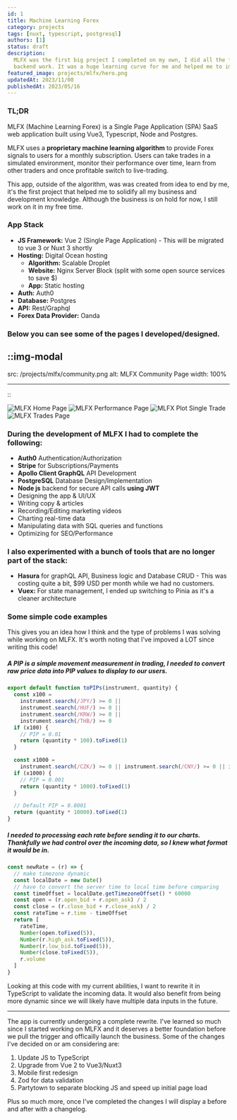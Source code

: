 ```yaml
---
id: 1
title: Machine Learning Forex
category: projects
tags: [nuxt, typescript, postgresql]
authors: [1]
status: draft
description:
  MLFX was the first big project I completed on my own, I did all the frontend and most of the
  backend work. It was a huge learning curve for me and helped me to improve in all areas.
featured_image: projects/mlfx/hero.png
updatedAt: 2023/11/08
publishedAt: 2023/05/16
---
```


### TL;DR

MLFX (Machine Learning Forex) is a Single Page Application (SPA) SaaS web application built using
Vue3, Typescript, Node and Postgres.

MLFX uses a **proprietary machine learning algorithm** to provide Forex signals to users for a
monthly subscription. Users can take trades in a simulated environment, monitor their performance
over time, learn from other traders and once profitable switch to live-trading.

This app, outside of the algorithm, was was created from idea to end by me, it's the first project
that helped me to solidify all my business and development knowledge. Although the business is on
hold for now, I still work on it in my free time.

### App Stack

- **JS Framework:** Vue 2 (Single Page Application) - This will be migrated to vue 3 or Nuxt 3
  shortly
- **Hosting:** Digital Ocean hosting
  - **Algorithm:** Scalable Droplet
  - **Website:** Nginx Server Block (split with some open source services to save $)
  - **App:** Static hosting
- **Auth:** Auth0
- **Database:** Postgres
- **API:** Rest/Graphql
- **Forex Data Provider:** Oanda
<!-- **:** Rest/Graphql -->

### Below you can see some of the pages I developed/designed.

## ::img-modal

src: /projects/mlfx/community.png alt: MLFX Community Page width: 100%

---

::

![MLFX Home Page](/projects/mlfx/home.png) ![MLFX Performance Page](/projects/mlfx/performance.png)
![MLFX Plot Single Trade](/projects/mlfx/plot-single.png)
![MLFX Trades Page](/projects/mlfx/trades.png)

### During the development of MLFX I had to complete the following:

- **Auth0** Authentication/Authorization
- **Stripe** for Subscriptions/Payments
- **Apollo Client GraphQL** API Development
- **PostgreSQL** Database Design/Implementation
- **Node js** backend for secure API calls **using JWT**
- Designing the app & UI/UX
- Writing copy & articles
- Recording/Editing marketing videos
- Charting real-time data
- Manipulating data with SQL queries and functions
- Optimizing for SEO/Performance

### I also experimented with a bunch of tools that are no longer part of the stack:

- **Hasura** for graphQL API, Business logic and Database CRUD - This was costing quite a bit, $99
  USD per month while we had no customers.
- **Vuex:** For state management, I ended up switching to Pinia as it's a cleaner architecture

### Some simple code examples

This gives you an idea how I think and the type of problems I was solving while working on MLFX.
It's worth noting that I've impoved a LOT since writing this code!

##### A PIP is a simple movement measurement in trading, I needed to convert raw price data into PIP values to display to our users.

```javascript
export default function toPIPs(instrument, quantity) {
  const x100 =
    instrument.search(/JPY/) >= 0 ||
    instrument.search(/HUF/) >= 0 ||
    instrument.search(/KRW/) >= 0 ||
    instrument.search(/THB/) >= 0
  if (x100) {
    // PIP = 0.01
    return (quantity * 100).toFixed(1)
  }

  const x1000 =
    instrument.search(/CZK/) >= 0 || instrument.search(/CNY/) >= 0 || instrument.search(/INR/) >= 0
  if (x1000) {
    // PIP = 0.001
    return (quantity * 1000).toFixed(1)
  }

  // Default PIP = 0.0001
  return (quantity * 10000).toFixed(1)
}
```

##### I needed to processing each rate before sending it to our charts. Thankfully we had control over the incoming data, so I knew what format it would be in.

```javascript
const newRate = (r) => {
  // make timezone dynamic
  const localDate = new Date()
  // have to convert the server time to local time before comparing
  const timeOffset = localDate.getTimezoneOffset() * 60000
  const open = (r.open_bid + r.open_ask) / 2
  const close = (r.close_bid + r.close_ask) / 2
  const rateTime = r.time - timeOffset
  return [
    rateTime,
    Number(open.toFixed(5)),
    Number(r.high_ask.toFixed(5)),
    Number(r.low_bid.toFixed(5)),
    Number(close.toFixed(5)),
    r.volume
  ]
}
```

Looking at this code with my current abilities, I want to rewrite it in TypeScript to validate the
incoming data. It would also benefit from being more dynamic since we will likely have multiple data
inputs in the future.

---

The app is currently undergoing a complete rewrite. I've learned so much since I started working on
MLFX and it deserves a better foundation before we pull the trigger and officailly launch the
business. Some of the changes I've decided on or am considering are:

1. Update JS to TypeScript
2. Upgrade from Vue 2 to Vue3/Nuxt3
3. Mobile first redesign
4. Zod for data validation
5. Partytown to separate blocking JS and speed up initial page load

Plus so much more, once I've completed the changes I will display a before and after with a
changelog.
